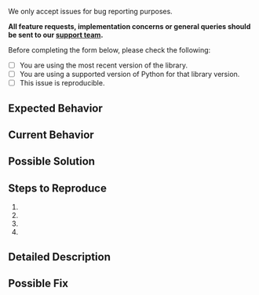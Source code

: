 We only accept issues for bug reporting purposes.

**All feature requests, implementation concerns or general queries should be sent to our [support team](https://support.airship.com/).**

Before completing the form below, please check the following:

- [ ] You are using the most recent version of the library.
- [ ] You are using a supported version of Python for that library version.
- [ ] This issue is reproducible.

## Expected Behavior
<!--- Tell us what should happen -->

## Current Behavior
<!--- Tell us what happens instead of the expected behavior -->

## Possible Solution
<!--- Not required, but gives us a place to begin investigating -->

## Steps to Reproduce
<!--- Provide a link to a live example, or an unambiguous set of steps to -->
<!--- reproduce this bug. Include your implementation code if possible and relevant -->
1.
2.
3.
4.

## Detailed Description
<!--- Provide a detailed description. If possible full logs showing the behavior.-->

## Possible Fix
<!--- Not required, but suggest your possible solution if possible. -->
<!--  If your fix is known to work, we accept pull requests with a completed contribution agreement. -->
